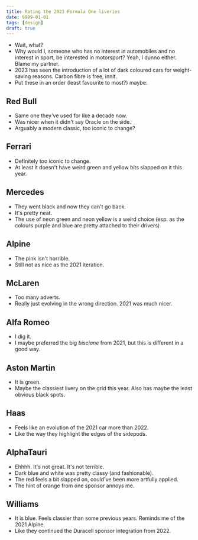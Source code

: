 ```yaml
---
title: Rating the 2023 Formula One liveries
date: 9999-01-01
tags: [design]
draft: true
---
```


- Wait, what?
- Why would I, someone who has no interest in automobiles and no interest in sport, be interested in motorsport? Yeah, I dunno either. Blame my partner.
- 2023 has seen the introduction of a lot of dark coloured cars for weight-saving reasons. Carbon fibre is free, innit.
- Put these in an order (least favourite to most?) maybe.

## Red Bull

- Same one they've used for like a decade now.
- Was nicer when it didn't say Oracle on the side.
- Arguably a modern classic, too iconic to change?

## Ferrari

- Definitely too iconic to change.
- At least it doesn't have weird green and yellow bits slapped on it this year.

## Mercedes

- They went black and now they can't go back.
- It's pretty neat.
- The use of neon green and neon yellow is a weird choice (esp. as the colours purple and blue are pretty attached to their drivers)

## Alpine

- The pink isn't horrible.
- Still not as nice as the 2021 iteration.

## McLaren

- Too many adverts.
- Really just evolving in the wrong direction. 2021 was much nicer.

## Alfa Romeo

- I dig it.
- I maybe preferred the big _biscione_ from 2021, but this is different in a good way.

## Aston Martin

- It is green.
- Maybe the classiest livery on the grid this year. Also has maybe the least obvious black spots.

## Haas

- Feels like an evolution of the 2021 car more than 2022.
- Like the way they highlight the edges of the sidepods.

## AlphaTauri

- Ehhhh. It's not great. It's not terrible.
- Dark blue and white was pretty classy (and fashionable).
- The red feels a bit slapped on, could've been more artfully applied.
- The hint of orange from one sponsor annoys me.

## Williams

- It is blue. Feels classier than some previous years. Reminds me of the 2021 Alpine.
- Like they continued the Duracell sponsor integration from 2022.
